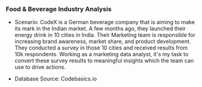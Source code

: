 ### **Food & Beverage Industry Analysis**

 - Scenario:
   CodeX is a German beverage company that is aiming to make its mark in the Indian market. A few months ago, they launched their energy drink in 10 cities in India. Their Marketing team is responsible for increasing
   brand awareness, market share, and product development. They conducted a survey in those 10 cities and received results from 10k respondents. Working as a marketing data analyst, it's my task to convert these
   survey results to meaningful insights which the team can use to drive actions.

- Database Source: Codebasics.io
